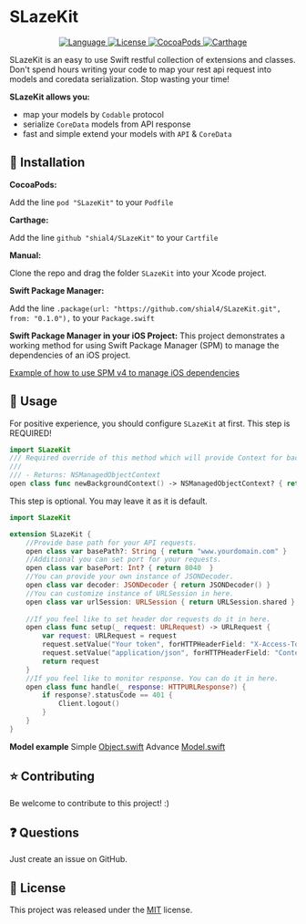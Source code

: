 # SLazeKit

<p align="center">
    <a href="http://swift.org">
        <img src="https://img.shields.io/badge/Swift-4.0-brightgreen.svg" alt="Language" />
        </a>
        <a href="https://raw.githubusercontent.com/shial4/SLazeKit/master/LICENSE">
            <img src="https://img.shields.io/badge/license-MIT-blue.svg" alt="License" />
        </a>
        <a href="https://cocoapods.org/pods/SLazeKit">
            <img src="https://img.shields.io/cocoapods/v/SLazeKit.svg" alt="CocoaPods" />
        </a>
        <a href="https://github.com/Carthage/Carthage">
            <img src="https://img.shields.io/badge/carthage-compatible-4BC51D.svg?style=flat" alt="Carthage" />
        </a>
</p>

SLazeKit is an easy to use Swift restful collection of extensions and classes. Don't spend hours writing your code to map your rest api request into models and coredata serialization. Stop wasting your time!

**SLazeKit allows you:**
- map your models by  `Codable` protocol
- serialize `CoreData` models from API response
- fast and simple extend your models with `API` & `CoreData`

## 🔧 Installation

**CocoaPods:**

Add the line `pod "SLazeKit"` to your `Podfile`

**Carthage:**

Add the line `github "shial4/SLazeKit"` to your `Cartfile`

**Manual:**

Clone the repo and drag the folder `SLazeKit` into your Xcode project.

**Swift Package Manager:**

Add the line `.package(url: "https://github.com/shial4/SLazeKit.git", from: "0.1.0"),` to your `Package.swift`

**Swift Package Manager in your iOS Project:**
This project demonstrates a working method for using Swift Package Manager (SPM) to manage the dependencies of an iOS project.

<a href="https://github.com/j-channings/swift-package-manager-ios">Example of how to use SPM v4 to manage iOS dependencies</a>

## 💊 Usage

For positive experience, you should configure `SLazeKit` at first. This step is REQUIRED!

```swift
import SLazeKit
/// Required override of this method which will provide Context for bacground execution.
///
/// - Returns: NSManagedObjectContext
open class func newBackgroundContext() -> NSManagedObjectContext? { return nil }
```
 This step is optional. You may leave it as it is default.
```swift
import SLazeKit

extension SLazeKit {
    //Provide base path for your API requests.
    open class var basePath?: String { return "www.yourdomain.com" }
    //Additional you can set port for your requests.
    open class var basePort: Int? { return 8040  }
    //You can provide your own instance of JSONDecoder.
    open class var decoder: JSONDecoder { return JSONDecoder() }
    //You can customize instance of URLSession in here.
    open class var urlSession: URLSession { return URLSession.shared }
    
    //If you feel like to set header dor requests do it in here.
    open class func setup(_ request: URLRequest) -> URLRequest {
        var request: URLRequest = request
        request.setValue("Your token", forHTTPHeaderField: "X-Access-Token")
        request.setValue("application/json", forHTTPHeaderField: "Content-Type")
        return request
    }
    //If you feel like to monitor response. You can do it in here.
    open class func handle(_ response: HTTPURLResponse?) {
        if response?.statusCode == 401 {
            Client.logout()
        }
    }
}
```

**Model example**
Simple
[Object.swift](Tests/SLazeKitTests/Models/Object.swift)
Advance
[Model.swift](Tests/SLazeKitTests/Models/Model.swift)

## ⭐ Contributing

Be welcome to contribute to this project! :)

## ❓ Questions

Just create an issue on GitHub.

## 📝 License

This project was released under the [MIT](LICENSE) license.
